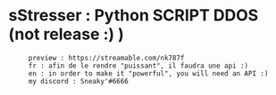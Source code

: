 # sStresser : Python SCRIPT DDOS (not release :) )
         preview : https://streamable.com/nk787f
         fr : afin de le rendre "puissant", il faudra une api :)
         en : in order to make it "powerful", you will need an API :)
         my discord : Sneaky'#6666

